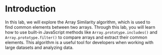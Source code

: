 # Introduction

In this lab, we will explore the Array Similarity algorithm, which is used to find common elements between two arrays. Through this lab, you will learn how to use built-in JavaScript methods like `Array.prototype.includes()` and `Array.prototype.filter()` to compare arrays and extract their common elements. This algorithm is a useful tool for developers when working with large datasets and analyzing data.
